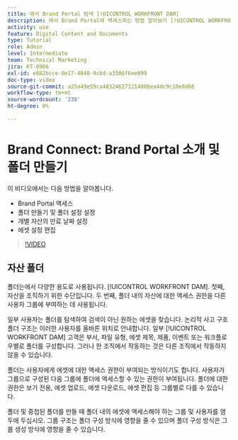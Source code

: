 ```yaml
---
title: 에서 Brand Portal 탐색 [!UICONTROL WORKFRONT DAM]
description: 에서 Brand Portal에 액세스하는 방법 알아보기 [!UICONTROL WORKFRONT DAM], 폴더를 만들고 개별 에셋의 만료 날짜를 설정하고 에셋 설정을 편집합니다.
activity: use
feature: Digital Content and Documents
type: Tutorial
role: Admin
level: Intermediate
team: Technical Marketing
jira: KT-8966
exl-id: e882bcce-0e17-4040-9cbd-a3506f6ee099
doc-type: video
source-git-commit: a25a49e59ca483246271214886ea4dc9c10e8d66
workflow-type: tm+mt
source-wordcount: '238'
ht-degree: 0%

---
```


# Brand Connect: Brand Portal 소개 및 폴더 만들기

이 비디오에서는 다음 방법을 알아봅니다.

* Brand Portal 액세스
* 폴더 만들기 및 폴더 설정 설정
* 개별 자산의 만료 날짜 설정
* 에셋 설정 편집

>[!VIDEO](https://video.tv.adobe.com/v/335229/?quality=12&learn=on)

## 자산 폴더

폴더는에서 다양한 용도로 사용됩니다. [!UICONTROL WORKFRONT DAM]. 첫째, 자산을 조직하기 위한 수단입니다. 두 번째, 폴더 내의 자산에 대한 액세스 권한을 다른 사용자 그룹에 부여하는 데 사용됩니다.

일부 사용자는 폴더를 탐색하여 검색이 아닌 원하는 에셋을 찾습니다. 논리적 사고 구조 폴더 구조는 이러한 사용자를 올바른 위치로 안내합니다. 일부 [!UICONTROL WORKFRONT DAM] 고객은 부서, 파일 유형, 에셋 제목, 제품, 이벤트 또는 워크플로우별로 폴더를 구성합니다. 그러나 한 조직에서 작동하는 것은 다른 조직에서 작동하지 않을 수 있습니다.

폴더는 사용자에게 에셋에 대한 액세스 권한이 부여되는 방식이기도 합니다. 사용자가 그룹으로 구성된 다음 그룹에 폴더에 액세스할 수 있는 권한이 부여됩니다. 폴더에 대한 권한은 보기 전용, 에셋 업로드, 에셋 다운로드, 에셋 편집 등 그룹별로 다를 수 있습니다.

폴더 및 중첩된 폴더를 만들 때 폴더 내의 에셋에 액세스해야 하는 그룹 및 사용자를 염두에 두십시오. 그룹 구조는 폴더 구성 방식에 영향을 줄 수 있으며 폴더 구성 방식은 그룹 생성 방식에 영향을 줄 수 있습니다.
